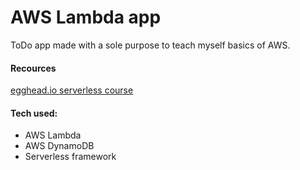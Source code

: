 # AWS Lambda app

ToDo app made with a sole purpose to teach myself basics of AWS.

#### Recources
[egghead.io serverless course](https://egghead.io/courses/develop-a-serverless-backend-using-node-js-on-aws-lambda)

#### Tech used:
- AWS Lambda
- AWS DynamoDB
- Serverless framework
